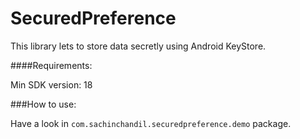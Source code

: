 # SecuredPreference
This library lets to store data secretly using Android KeyStore.

####Requirements:

Min SDK version: 18

###How to use:

Have a look in `com.sachinchandil.securedpreference.demo` package.